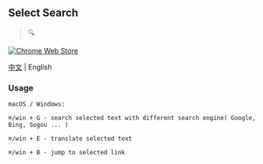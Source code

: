 ## Select Search
> :mag:

[![Chrome Web Store](https://img.shields.io/chrome-web-store/v/hlnpaciomjjnpmbjedfmlnkhogngmleh.svg?style=flat-square)](https://chrome.google.com/webstore/detail/select-search/hlnpaciomjjnpmbjedfmlnkhogngmleh)

[中文](./README.md) | English

### Usage

```
macOS / Windows:

⌘/win + G - search selected text with different search engine( Google, Bing, Sogou ... )

⌘/win + E - translate selected text

⌘/win + B - jump to selected link
```
